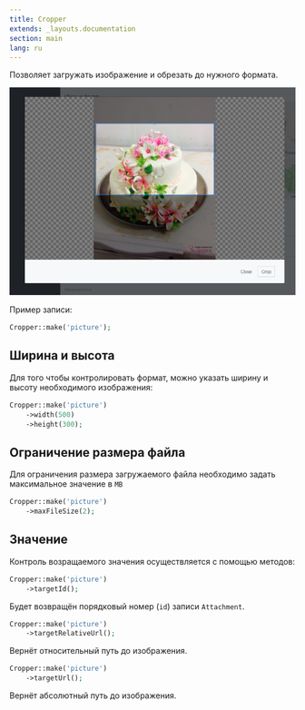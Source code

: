 ```yaml
---
title: Cropper
extends: _layouts.documentation
section: main
lang: ru
---
```

  
Позволяет загружать изображение и обрезать до нужного формата.

![Cropper](/assets/img/fields/cropper.png)

Пример записи:
```php
Cropper::make('picture');
```  

## Ширина и высота

Для того чтобы контролировать формат, можно указать ширину и высоту необходимого изображения:

```php
Cropper::make('picture')
    ->width(500)
    ->height(300);
```

## Ограничение размера файла

Для ограничения размера загружаемого файла необходимо задать максимальное значение в `MB`

```php
Cropper::make('picture')
    ->maxFileSize(2);
```


## Значение

Контроль возращаемого значения осуществляется с помощью методов:

```php
Cropper::make('picture')
    ->targetId();
```
Будет возвращён порядковый номер (`id`) записи `Attachment`.

```php
Cropper::make('picture')
    ->targetRelativeUrl();
```
Вернёт относительный путь до изображения.

```php
Cropper::make('picture')
    ->targetUrl();
```
Вернёт абсолютный путь до изображения.




